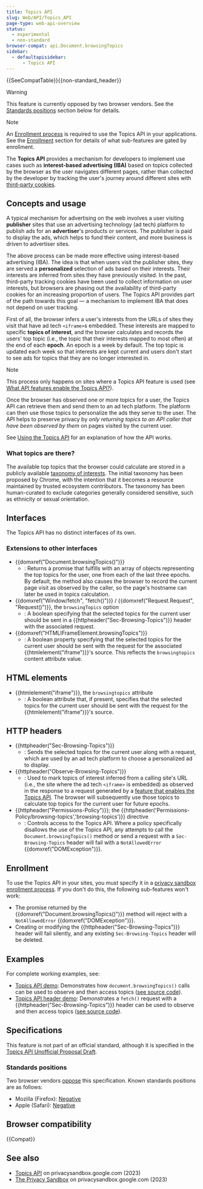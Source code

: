 ```yaml
---
title: Topics API
slug: Web/API/Topics_API
page-type: web-api-overview
status:
  - experimental
  - non-standard
browser-compat: api.Document.browsingTopics
sidebar:
  - defaultapisidebar:
      - Topics API
---
```


{{SeeCompatTable}}{{non-standard_header}}

> [!WARNING]
> This feature is currently opposed by two browser vendors.
> See the [Standards positions](#standards_positions) section below for details.

> [!NOTE]
> An [Enrollment process](/en-US/docs/Web/Privacy/Guides/Privacy_sandbox/Enrollment) is required to use the Topics API in your applications. See the [Enrollment](#enrollment) section for details of what sub-features are gated by enrollment.

The **Topics API** provides a mechanism for developers to implement use cases such as **interest-based advertising (IBA)** based on topics collected by the browser as the user navigates different pages, rather than collected by the developer by tracking the user's journey around different sites with [third-party cookies](/en-US/docs/Web/Privacy/Guides/Third-party_cookies).

## Concepts and usage

A typical mechanism for advertising on the web involves a user visiting **publisher** sites that use an advertising technology (ad tech) platform to publish ads for an **advertiser**'s products or services. The publisher is paid to display the ads, which helps to fund their content, and more business is driven to advertiser sites.

The above process can be made more effective using interest-based advertising (IBA). The idea is that when users visit the publisher sites, they are served a **personalized** selection of ads based on their interests. Their interests are inferred from sites they have previously visited. In the past, third-party tracking cookies have been used to collect information on user interests, but browsers are phasing out the availability of third-party cookies for an increasing proportion of users. The Topics API provides part of the path towards this goal — a mechanism to implement IBA that does not depend on user tracking.

First of all, the browser infers a user's interests from the URLs of sites they visit that have ad tech `<iframe>`s embedded. These interests are mapped to specific **topics of interest**, and the browser calculates and records the users' top topic (i.e., the topic that their interests mapped to most often) at the end of each **epoch**. An epoch is a week by default. The top topic is updated each week so that interests are kept current and users don't start to see ads for topics that they are no longer interested in.

> [!NOTE]
> This process only happens on sites where a Topics API feature is used (see [What API features enable the Topics API?](/en-US/docs/Web/API/Topics_API/Using#what_api_features_enable_the_topics_api)).

Once the browser has observed one or more topics for a user, the Topics API can retrieve them and send them to an ad tech platform. The platform can then use those topics to personalize the ads they serve to the user. The API helps to preserve privacy by _only returning topics to an API caller that have been observed by them_ on pages visited by the current user.

See [Using the Topics API](/en-US/docs/Web/API/Topics_API/Using) for an explanation of how the API works.

### What topics are there?

The available top topics that the browser could calculate are stored in a publicly available [taxonomy of interests](https://github.com/patcg-individual-drafts/topics/blob/main/taxonomy_v2.md). The initial taxonomy has been proposed by Chrome, with the intention that it becomes a resource maintained by trusted ecosystem contributors. The taxonomy has been human-curated to exclude categories generally considered sensitive, such as ethnicity or sexual orientation.

## Interfaces

The Topics API has no distinct interfaces of its own.

### Extensions to other interfaces

- {{domxref("Document.browsingTopics()")}}
  - : Returns a promise that fulfills with an array of objects representing the top topics for the user, one from each of the last three epochs. By default, the method also causes the browser to record the current page visit as observed by the caller, so the page's hostname can later be used in topics calculation.
- {{domxref("Window/fetch", "fetch()")}} / {{domxref("Request.Request", "Request()")}}, the `browsingTopics` option
  - : A boolean specifying that the selected topics for the current user should be sent in a {{httpheader("Sec-Browsing-Topics")}} header with the associated request.
- {{domxref("HTMLIFrameElement.browsingTopics")}}
  - : A boolean property specifying that the selected topics for the current user should be sent with the request for the associated {{htmlelement("iframe")}}'s source. This reflects the `browsingtopics` content attribute value.

## HTML elements

- {{htmlelement("iframe")}}, the `browsingtopics` attribute
  - : A boolean attribute that, if present, specifies that the selected topics for the current user should be sent with the request for the {{htmlelement("iframe")}}'s source.

## HTTP headers

- {{httpheader("Sec-Browsing-Topics")}}
  - : Sends the selected topics for the current user along with a request, which are used by an ad tech platform to choose a personalized ad to display.
- {{httpheader("Observe-Browsing-Topics")}}
  - : Used to mark topics of interest inferred from a calling site's URL (i.e., the site where the ad tech `<iframe>` is embedded) as observed in the response to a request generated by a [feature that enables the Topics API](/en-US/docs/Web/API/Topics_API/Using#what_api_features_enable_the_topics_api). The browser will subsequently use those topics to calculate top topics for the current user for future epochs.
- {{httpheader("Permissions-Policy")}}; the {{httpheader('Permissions-Policy/browsing-topics','browsing-topics')}} directive
  - : Controls access to the Topics API. Where a policy specifically disallows the use of the Topics API, any attempts to call the `Document.browsingTopics()` method or send a request with a `Sec-Browsing-Topics` header will fail with a `NotAllowedError` {{domxref("DOMException")}}.

## Enrollment

To use the Topics API in your sites, you must specify it in a [privacy sandbox enrollment process](/en-US/docs/Web/Privacy/Guides/Privacy_sandbox/Enrollment). If you don't do this, the following sub-features won't work:

- The promise returned by the {{domxref("Document.browsingTopics()")}} method will reject with a `NotAllowedError` {{domxref("DOMException")}}.
- Creating or modifying the {{httpheader("Sec-Browsing-Topics")}} header will fail silently, and any existing `Sec-Browsing-Topics` header will be deleted.

## Examples

For complete working examples, see:

- [Topics API demo](https://topics-demo.glitch.me/): Demonstrates how `document.browsingTopics()` calls can be used to observe and then access topics ([see source code](https://glitch.com/edit/#!/topics-demo)).
- [Topics API header demo](https://topics-fetch-demo.glitch.me/): Demonstrates a `fetch()` request with a {{httpheader("Sec-Browsing-Topics")}} header can be used to observe and then access topics ([see source code](https://glitch.com/edit/#!/topics-fetch-demo)).

## Specifications

This feature is not part of an official standard, although it is specified in the [Topics API Unofficial Proposal Draft](https://patcg-individual-drafts.github.io/topics/).

### Standards positions

Two browser vendors [oppose](/en-US/docs/Glossary/Web_standards#opposing_standards) this specification.
Known standards positions are as follows:

- Mozilla (Firefox): [Negative](https://mozilla.github.io/standards-positions/#topics)
- Apple (Safari): [Negative](https://webkit.org/standards-positions/#position-111)

## Browser compatibility

{{Compat}}

## See also

- [Topics API](https://privacysandbox.google.com/private-advertising/topics) on privacysandbox.google.com (2023)
- [The Privacy Sandbox](https://privacysandbox.google.com/) on privacysandbox.google.com (2023)
